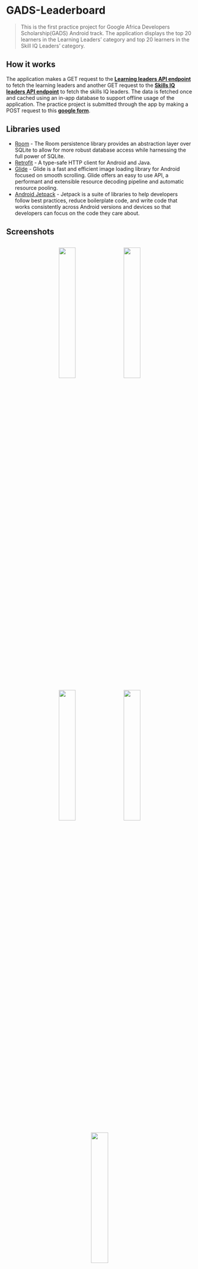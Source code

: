 # GADS-Leaderboard
> This is the first practice project for Google Africa Developers Scholarship(GADS) Android track. 
> The application displays the top 20 learners in the Learning Leaders’ category and top 20 learners in the Skill IQ Leaders’ category.

## How it works 
The application makes a GET request to the <a href="https://gadsapi.herokuapp.com/api/hours" target="_blank">**Learning leaders API endpoint**</a>
to fetch the learning leaders and another GET request to the <a href="https://gadsapi.herokuapp.com/api/skills" target="_blank">**Skills IQ leaders API endpoint**</a>
to fetch the skills IQ leaders. The data is fetched once and cached using an in-app database to support offline usage of the application. The practice project is submitted through the app 
by making a POST request to this <a href="https://docs.google.com/forms/d/e/1FAIpQLSf9d1TcNU6zc6KR8bSEM41Z1g1zl35cwZr2xyjIhaMAz8WChQ/formResponse" target="_blank">**google form**</a>.

## Libraries used 
- [Room](https://developer.android.com/topic/libraries/architecture/room) - The Room persistence library provides an abstraction layer over SQLite to allow for more robust database access while harnessing the full power of SQLite.
- [Retrofit](https://square.github.io/retrofit/) - A type-safe HTTP client for Android and Java.
- [Glide](https://bumptech.github.io/glide/) - Glide is a fast and efficient image loading library for Android focused on smooth scrolling. Glide offers an easy to use API, a performant and extensible resource decoding pipeline and automatic resource pooling.
- [Android Jetpack](https://developer.android.com/jetpack) - Jetpack is a suite of libraries to help developers follow best practices, reduce boilerplate code, and write code that works consistently across Android versions and devices so that developers can focus on the code they care about.

<h2 align="left">Screenshots</h2>
<h4 align="center">
<img src="https://user-images.githubusercontent.com/43956851/92654676-15c83c00-f2e8-11ea-818c-04676d44967a.png" width="30%" vspace="10" hspace="10">
<img src="https://user-images.githubusercontent.com/43956851/92654294-8f135f00-f2e7-11ea-92fa-2a8c5c9eb952.png" width="30%" vspace="10" hspace="10">
<img src="https://user-images.githubusercontent.com/43956851/92654608-f9c49a80-f2e7-11ea-8f7f-60d2568147a2.png" width="30%" vspace="10" hspace="10">
<img src="https://user-images.githubusercontent.com/43956851/92654884-6a6bb700-f2e8-11ea-9699-6412f5dfce94.png" width="30%" vspace="10" hspace="10">
<img src="https://user-images.githubusercontent.com/43956851/92654888-6b9ce400-f2e8-11ea-8e41-b329aaac777d.png" width="30%" vspace="10" hspace="10"><br>     


## How to install it 
Clone the repositiory on your local machine, then open the folder with <a href="https://developer.android.com/studio" target="_blank">**Android Studio 4.0**</a> or higher.
